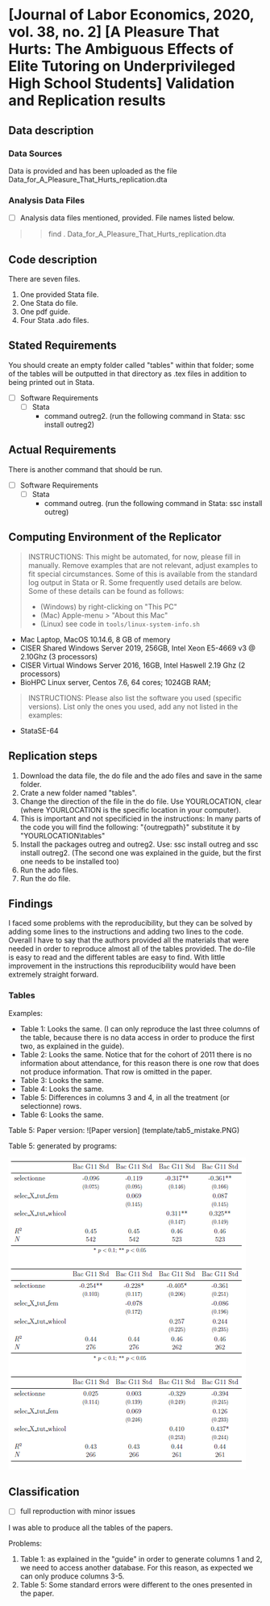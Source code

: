 # [Journal of Labor Economics, 2020, vol. 38, no. 2] [A Pleasure That Hurts: The Ambiguous Effects of Elite Tutoring on Underprivileged High School Students] Validation and Replication results

Data description
----------------

### Data Sources

Data is provided and has been uploaded as the file Data_for_A_Pleasure_That_Hurts_replication.dta 

### Analysis Data Files

- [ ] Analysis data files mentioned, provided. File names listed below.
> > find . Data_for_A_Pleasure_That_Hurts_replication.dta 

Code description
----------------
There are seven files. 
1. One provided Stata file. 
2. One Stata do file.
3. One pdf guide.
4. Four Stata .ado files.

Stated Requirements
---------------------

You should create an empty folder called "tables" within that folder; some of the tables will be outputted in that directory as .tex files in addition to being printed out in Stata.

- [ ] Software Requirements 
  - [ ] Stata
    - command outreg2. (run the following command in Stata: ssc install outreg2)

Actual Requirements
---------------------

There is another command that should be run. 

- [ ] Software Requirements 
  - [ ] Stata
    - command outreg. (run the following command in Stata: ssc install outreg)


Computing Environment of the Replicator
---------------------

  > INSTRUCTIONS: This might be automated, for now, please fill in manually. Remove examples that are not relevant, adjust examples to fit special circumstances. Some of this is available from the standard log output in Stata or R. Some frequently used details are below. Some of these details can be found as follows:
>
> - (Windows) by right-clicking on "This PC"
> - (Mac) Apple-menu > "About this Mac"
> - (Linux) see code in `tools/linux-system-info.sh`

- Mac Laptop, MacOS 10.14.6, 8 GB of memory
- CISER Shared Windows Server 2019, 256GB, Intel Xeon E5-4669 v3 @ 2.10Ghz (3 processors)
- CISER Virtual Windows Server 2016, 16GB, Intel Haswell 2.19 Ghz (2 processors)
- BioHPC Linux server, Centos 7.6, 64 cores; 1024GB RAM; 

> INSTRUCTIONS: Please also list the software you used (specific versions). List only the ones you used, add any not listed in the examples:

- StataSE-64

Replication steps
-----------------

1. Download the data file, the do file and the ado files and save in the same folder.
2. Crate a new folder named "tables".
3. Change the direction of the file in the do file. Use YOURLOCATION, clear (where YOURLOCATION is the specific location in your computer).
4. This is important and not specificied in the instructions: In many parts of the code you will find the following: "{outregpath}" substitute it by "YOURLOCATION\tables\" 
5. Install the packages outreg and outreg2. Use: ssc install outreg and ssc install outreg2. (The second one was explained in the guide, but the first one needs to be installed too)
6. Run the ado files.
7. Run the do file. 

Findings
--------

I faced some problems with the reproducibility, but they can be solved by adding some lines to the instructions and adding two lines to the code. Overall I have to say that the authors provided all the materials that were needed in order to reproduce almost all of the tables provided. The do-file is easy to read and the different tables are easy to find. 
With little improvement in the instructions this reproducibility would have been extremely straight forward. 

### Tables

Examples:

- Table 1: Looks the same. (I can only reproduce  the last three columns of the table, because there is no data access in order to produce the first two, as explained in the guide).
- Table 2: Looks the same. Notice that for the cohort of 2011 there is no information about attendance, for this reason there is one row that does not produce information. That row is omitted in the paper. 
- Table 3: Looks the same.
- Table 4: Looks the same.
- Table 5: Differences in columns 3 and 4, in all the treatment (or selectionne) rows. 
- Table 6: Looks the same.

Table 5: Paper version:
![Paper version]
(template/tab5_mistake.PNG)

Table 5: generated by programs:

![Replicated version](template/tab5_mistake_gen.PNG)

Classification
--------------

- [ ] full reproduction with minor issues

I was able to produce all the tables of the papers.

Problems:
1. Table 1: as explained in the "guide" in order to generate columns 1 and 2, we need to access another database. For this reason, as expected we can only produce columns 3-5.
2. Table 5: Some standard errors were different to the ones presented in the paper.

